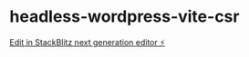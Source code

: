 # headless-wordpress-vite-csr

[Edit in StackBlitz next generation editor ⚡️](https://stackblitz.com/~/github.com/ernestojballon/headless-wordpress-vite-csr)